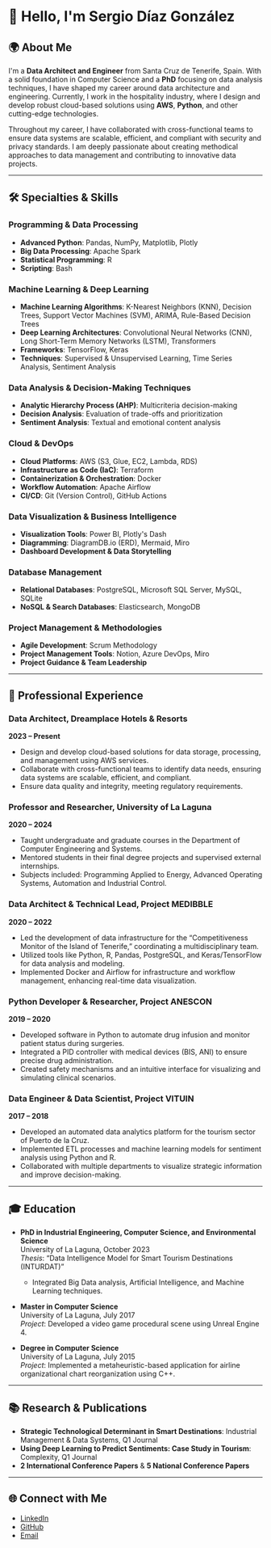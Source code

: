 # 👋 Hello, I'm Sergio Díaz González

## 🌍 About Me
I'm a **Data Architect and Engineer** from Santa Cruz de Tenerife, Spain. With a solid foundation in Computer Science and a **PhD** focusing on data analysis techniques, I have shaped my career around data architecture and engineering. Currently, I work in the hospitality industry, where I design and develop robust cloud-based solutions using **AWS**, **Python**, and other cutting-edge technologies.

Throughout my career, I have collaborated with cross-functional teams to ensure data systems are scalable, efficient, and compliant with security and privacy standards. I am deeply passionate about creating methodical approaches to data management and contributing to innovative data projects.

---

## 🛠️ Specialties & Skills
### Programming & Data Processing
- **Advanced Python**: Pandas, NumPy, Matplotlib, Plotly
- **Big Data Processing**: Apache Spark
- **Statistical Programming**: R
- **Scripting**: Bash

### Machine Learning & Deep Learning
- **Machine Learning Algorithms**: K-Nearest Neighbors (KNN), Decision Trees, Support Vector Machines (SVM), ARIMA, Rule-Based Decision Trees
- **Deep Learning Architectures**: Convolutional Neural Networks (CNN), Long Short-Term Memory Networks (LSTM), Transformers
- **Frameworks**: TensorFlow, Keras
- **Techniques**: Supervised & Unsupervised Learning, Time Series Analysis, Sentiment Analysis

### Data Analysis & Decision-Making Techniques
- **Analytic Hierarchy Process (AHP)**: Multicriteria decision-making
- **Decision Analysis**: Evaluation of trade-offs and prioritization
- **Sentiment Analysis**: Textual and emotional content analysis

### Cloud & DevOps
- **Cloud Platforms**: AWS (S3, Glue, EC2, Lambda, RDS)
- **Infrastructure as Code (IaC)**: Terraform
- **Containerization & Orchestration**: Docker
- **Workflow Automation**: Apache Airflow
- **CI/CD**: Git (Version Control), GitHub Actions

### Data Visualization & Business Intelligence
- **Visualization Tools**: Power BI, Plotly's Dash
- **Diagramming**: DiagramDB.io (ERD), Mermaid, Miro
- **Dashboard Development & Data Storytelling**

### Database Management
- **Relational Databases**: PostgreSQL, Microsoft SQL Server, MySQL, SQLite
- **NoSQL & Search Databases**: Elasticsearch, MongoDB

### Project Management & Methodologies
- **Agile Development**: Scrum Methodology
- **Project Management Tools**: Notion, Azure DevOps, Miro
- **Project Guidance & Team Leadership**
---

## 💼 Professional Experience

### Data Architect, Dreamplace Hotels & Resorts
**2023 – Present**
- Design and develop cloud-based solutions for data storage, processing, and management using AWS services.
- Collaborate with cross-functional teams to identify data needs, ensuring data systems are scalable, efficient, and compliant.
- Ensure data quality and integrity, meeting regulatory requirements.

### Professor and Researcher, University of La Laguna
**2020 – 2024**
- Taught undergraduate and graduate courses in the Department of Computer Engineering and Systems.
- Mentored students in their final degree projects and supervised external internships.
- Subjects included: Programming Applied to Energy, Advanced Operating Systems, Automation and Industrial Control.

### Data Architect & Technical Lead, Project MEDIBBLE
**2020 – 2022**
- Led the development of data infrastructure for the “Competitiveness Monitor of the Island of Tenerife,” coordinating a multidisciplinary team.
- Utilized tools like Python, R, Pandas, PostgreSQL, and Keras/TensorFlow for data analysis and modeling.
- Implemented Docker and Airflow for infrastructure and workflow management, enhancing real-time data visualization.

### Python Developer & Researcher, Project ANESCON
**2019 – 2020**
- Developed software in Python to automate drug infusion and monitor patient status during surgeries.
- Integrated a PID controller with medical devices (BIS, ANI) to ensure precise drug administration.
- Created safety mechanisms and an intuitive interface for visualizing and simulating clinical scenarios.

### Data Engineer & Data Scientist, Project VITUIN
**2017 – 2018**
- Developed an automated data analytics platform for the tourism sector of Puerto de la Cruz.
- Implemented ETL processes and machine learning models for sentiment analysis using Python and R.
- Collaborated with multiple departments to visualize strategic information and improve decision-making.


---

## 🎓 Education

- **PhD in Industrial Engineering, Computer Science, and Environmental Science**  
  University of La Laguna, October 2023  
  _Thesis_: “Data Intelligence Model for Smart Tourism Destinations (INTURDAT)”  
  - Integrated Big Data analysis, Artificial Intelligence, and Machine Learning techniques.

- **Master in Computer Science**  
  University of La Laguna, July 2017  
  _Project_: Developed a video game procedural scene using Unreal Engine 4.

- **Degree in Computer Science**  
  University of La Laguna, July 2015  
  _Project_: Implemented a metaheuristic-based application for airline organizational chart reorganization using C++.

---

## 📚 Research & Publications

- **Strategic Technological Determinant in Smart Destinations**: Industrial Management & Data Systems, Q1 Journal
- **Using Deep Learning to Predict Sentiments: Case Study in Tourism**: Complexity, Q1 Journal
- **2 International Conference Papers** & **5 National Conference Papers**

---

## 🌐 Connect with Me
- [LinkedIn](https://linkedin.com/in/sergiodiaz93)
- [GitHub](https://github.com/SerDiaz)
- [Email](mailto:sergiodiazgonzalez93@gmail.com)
